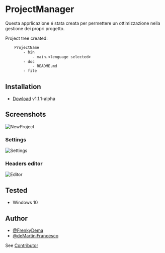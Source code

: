 # ProjectManager

Questa apprlicazione é stata creata per permettere un ottimizzazione nella gestione dei propri progetto.

Project tree created:

```txt
    ProjectName
        - bin
            - main.<lenguage selected>
        - doc
            - README.md
        - file
```

## Installation

- [Dowload](https://github.com/FrenkyDema/ProjectManager/releases/download/v1.1.1-alpha/ProjectManager.exe) v1.1.1-alpha

## Screenshots

![NewProject](https://user-images.githubusercontent.com/67586090/192074385-b7027a14-310e-4c34-a0b2-4ec19e548c29.png)

### Settings

![Settings](https://user-images.githubusercontent.com/67586090/192074386-49a16659-165f-4e55-a3b7-afbe61cf20bc.png)

### Headers editor

![Editor](https://user-images.githubusercontent.com/67586090/192074383-e5e67b05-38ec-4704-8873-e3cfa959492c.png)

## Tested

- Windows 10

## Author

- [@FrenkyDema](https://github.com/FrenkyDema)
- [@deMartiniFrancesco](https://github.com/deMartiniFrancesco)

See [Contributor](https://github.com/FrenkyDema/ProjectManager/graphs/contributors)

